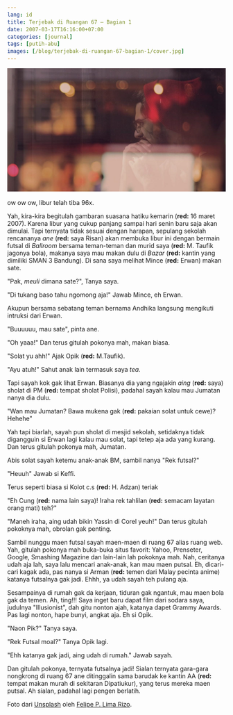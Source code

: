 ```yaml
---
lang: id
title: Terjebak di Ruangan 67 – Bagian 1
date: 2007-03-17T16:16:00+07:00
categories: [journal]
tags: [putih-abu]
images: [/blog/terjebak-di-ruangan-67-bagian-1/cover.jpg]
---
```

![Terjebak di Ruangan 67 – Bagian 1](cover.jpg)

ow ow ow, libur telah tiba 96x.

Yah, kira-kira begitulah gambaran suasana hatiku kemarin (**red:** 16 maret 2007). Karena libur yang cukup panjang sampai hari senin baru saja akan dimulai. Tapi ternyata tidak sesuai dengan harapan, sepulang sekolah rencananya *ane* (**red:** saya Risan) akan membuka libur ini dengan bermain futsal di *Ballroom* bersama teman-teman dan murid saya (**red:** M. Taufik jagonya bola), makanya saya mau makan dulu di *Bazar* (**red:** kantin yang dimiliki SMAN 3 Bandung). Di sana saya melihat Mince (**red:** Erwan) makan sate.


"Pak, *meuli* dimana sate?", Tanya saya.

"Di tukang baso tahu ngomong aja!" Jawab Mince, eh Erwan.

Akupun bersama sebatang teman bernama Andhika langsung mengikuti intruksi dari Erwan.

"Buuuuuu, mau sate", pinta ane.

"Oh yaaa!" Dan terus gitulah pokonya mah, makan biasa.

"Solat yu ahh!" Ajak Opik (**red:** M.Taufik).

"Ayu atuh!" Sahut anak lain termasuk saya *tea*.

Tapi sayah kok gak lihat Erwan. Biasanya dia yang ngajakin *aing* (**red:** saya) sholat di PM (**red:** tempat sholat Polisi), padahal sayah kalau mau Jumatan nanya dia dulu.

"Wan mau Jumatan? Bawa mukena gak (**red:** pakaian solat untuk cewe)? Hehehe"

Yah tapi biarlah, sayah pun sholat di mesjid sekolah, setidaknya tidak digangguin si Erwan lagi kalau mau solat, tapi tetep aja ada yang kurang. Dan terus gitulah pokonya mah, Jumatan.

Abis solat sayah ketemu anak-anak BM, sambil nanya "Rek futsal?"

"Heuuh" Jawab si Keffi.

Terus seperti biasa si Kolot c.s (**red:** H. Adzan) teriak

"Eh Cung (**red:** nama lain saya)! Iraha rek tahlilan (**red:** semacam layatan orang mati) teh?"

"Maneh iraha, aing udah bikin Yassin di Corel yeuh!" Dan terus gitulah pokoknya mah, obrolan gak penting.

Sambil nunggu maen futsal sayah maen-maen di ruang 67 alias ruang web. Yah, gitulah pokonya mah buka-buka situs favorit: Yahoo, Prenseter, Google, Smashing Magazine dan lain-lain lah pokoknya mah. Nah, ceritanya udah aja lah, saya lalu mencari anak-anak, kan mau maen putsal. Eh, dicari-cari kagak ada, pas nanya si Arman (**red:** temen dari Malay pecinta anime) katanya futsalnya gak jadi. Ehhh, ya udah sayah teh pulang aja.

Sesampainya di rumah gak da kerjaan, tiduran gak ngantuk, mau maen bola gak da temen. Ah, ting!!! Saya inget baru dapat film dari sodara saya, judulnya "Illusionist", dah gitu nonton ajah, katanya dapet Grammy Awards. Pas lagi nonton, hape bunyi, angkat aja. Eh si Opik.

"Naon Pik?" Tanya saya.

"Rek Futsal moal?" Tanya Opik lagi.

"Ehh katanya gak jadi, aing udah di rumah." Jawab sayah.

Dan gitulah pokonya, ternyata futsalnya jadi! Sialan ternyata gara-gara nongkrong di ruang 67 ane ditinggalin sama barudak ke kantin AA (**red:** tempat makan murah di sekitaran Dipatiukur), yang terus mereka maen putsal. Ah sialan, padahal lagi pengen berlatih.

Foto dari [Unsplash](https://unsplash.com/photos/JxVNc4QYGwc) oleh [Felipe P. Lima Rizo](https://unsplash.com/@plqml).
